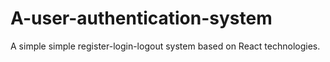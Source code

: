 # A-user-authentication-system
A simple simple register-login-logout system based on React technologies.
